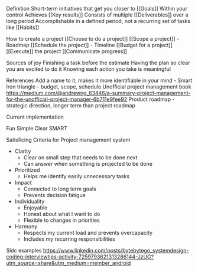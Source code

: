 Definition
Short-term initiatives that get you closer to [[Goals]]
Within your control
Achieves [[Key results]] 
Consists of multiple [[Deliverables]] over a long period
Accomplishable in a defined period, not a recurring set of tasks like [[Habits]]

How to create a project
[[Choose to do a project]]
[[Scope a project]] - Roadmap
[[Schedule the project]] - Timeline
[[Budget for a project]]
[[Execute]] the project
[[Communicate progress]]

Sources of joy
Finishing a task before the estimate
Having the plan so clear you are excited to do it
Knowing each action you take is meaningful

References
Add a name to it, makes it more identifiable in your mind - Smart
Iron triangle - budget, scope, schedule
Unofficial project management book
https://medium.com/@andrewng_63446/a-summary-project-management-for-the-unofficial-project-manager-6b711e9fee92
Product roadmap - strategic direction, longer term than project roadmap

Current implementation

Fun
Simple
Clear
SMART

Satisficing Criteria for Project management system
- Clarity
	- Clear on small step that needs to be done next
	- Can answer when something is projected to be done
- Prioritized
	- Helps me identify easily unnecessary tasks
- Impact
	- Connected to long term goals
	- Prevents decision fatigue
- Individuality
	- Enjoyable
	- Honest about what I want to do
	- Flexible to changes in priorities
- Harmony
	- Respects my current load and prevents overcapacity
	- Includes my recurring responsibilities

Sldc examples
https://www.linkedin.com/posts/bytebytego_systemdesign-coding-interviewtips-activity-7259793621313286144-JzUG?utm_source=share&utm_medium=member_android